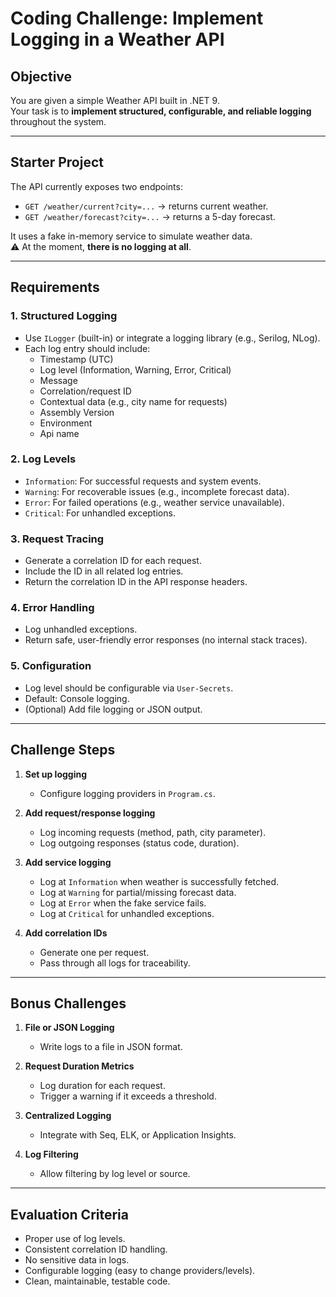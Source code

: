 # Coding Challenge: Implement Logging in a Weather API

## Objective
You are given a simple Weather API built in .NET 9.  
Your task is to **implement structured, configurable, and reliable logging** throughout the system.

---

## Starter Project
The API currently exposes two endpoints:

- `GET /weather/current?city=...` → returns current weather.
- `GET /weather/forecast?city=...` → returns a 5-day forecast.

It uses a fake in-memory service to simulate weather data.  
⚠️ At the moment, **there is no logging at all**.

---

## Requirements

### 1. Structured Logging
- Use `ILogger` (built-in) or integrate a logging library (e.g., Serilog, NLog).
- Each log entry should include:
  - Timestamp (UTC)
  - Log level (Information, Warning, Error, Critical)
  - Message
  - Correlation/request ID
  - Contextual data (e.g., city name for requests)
  - Assembly Version
  - Environment
  - Api name

### 2. Log Levels
- `Information`: For successful requests and system events.
- `Warning`: For recoverable issues (e.g., incomplete forecast data).
- `Error`: For failed operations (e.g., weather service unavailable).
- `Critical`: For unhandled exceptions.

### 3. Request Tracing
- Generate a correlation ID for each request.
- Include the ID in all related log entries.
- Return the correlation ID in the API response headers.

### 4. Error Handling
- Log unhandled exceptions.
- Return safe, user-friendly error responses (no internal stack traces).

### 5. Configuration
- Log level should be configurable via `User-Secrets`.
- Default: Console logging.
- (Optional) Add file logging or JSON output.

---

## Challenge Steps

1. **Set up logging**
   - Configure logging providers in `Program.cs`.

2. **Add request/response logging**
   - Log incoming requests (method, path, city parameter).
   - Log outgoing responses (status code, duration).

3. **Add service logging**
   - Log at `Information` when weather is successfully fetched.
   - Log at `Warning` for partial/missing forecast data.
   - Log at `Error` when the fake service fails.
   - Log at `Critical` for unhandled exceptions.

4. **Add correlation IDs**
   - Generate one per request.
   - Pass through all logs for traceability.

---

## Bonus Challenges

1. **File or JSON Logging**
   - Write logs to a file in JSON format.

2. **Request Duration Metrics**
   - Log duration for each request.
   - Trigger a warning if it exceeds a threshold.

3. **Centralized Logging**
   - Integrate with Seq, ELK, or Application Insights.

4. **Log Filtering**
   - Allow filtering by log level or source.

---

## Evaluation Criteria
- Proper use of log levels.
- Consistent correlation ID handling.
- No sensitive data in logs.
- Configurable logging (easy to change providers/levels).
- Clean, maintainable, testable code.
